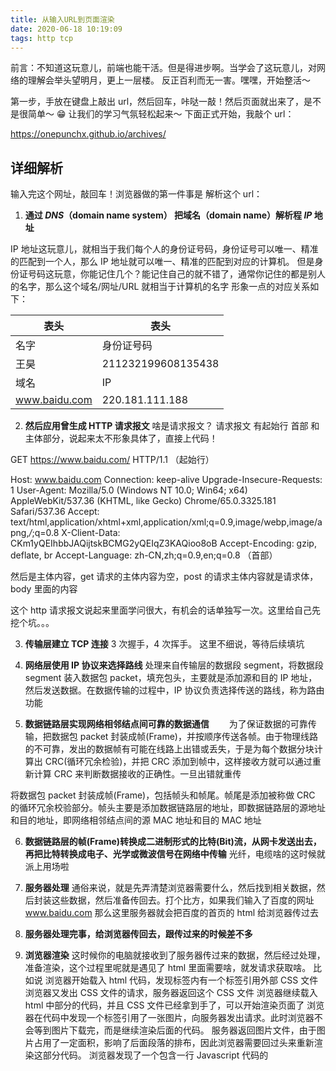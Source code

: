 ```yaml
---
title: 从输入URL到页面渲染
date: 2020-06-18 10:19:09
tags: http tcp
---
```


前言：不知道这玩意儿，前端也能干活。但是得进步啊。当学会了这玩意儿，对网络的理解会举头望明月，更上一层楼。
反正百利而无一害。嘿嘿，开始整活～

第一步，手放在键盘上敲出 url，然后回车，咔哒一敲！然后页面就出来了，是不是很简单～ 😁
让我们的学习气氛轻松起来～ 下面正式开始，我敲个 url：

https://onepunchx.github.io/archives/

## 详细解析

输入完这个网址，敲回车！浏览器做的第一件事是 解析这个 url：

1. **通过 _DNS_（domain name system） 把域名（domain name）解析程 _IP_ 地址**

IP 地址这玩意儿，就相当于我们每个人的身份证号码，身份证号可以唯一、精准的匹配到一个人，那么 IP 地址就可以唯一、精准的匹配到对应的计算机。
但是身份证号码这玩意，你能记住几个？能记住自己的就不错了，通常你记住的都是别人的名字，那么这个域名/网址/URL 就相当于计算机的名字
形象一点的对应关系如下：

| 表头          | 表头               |
| ------------- | ------------------ |
| 名字          | 身份证号码         |
| 王昊          | 211232199608135438 |
| 域名          | IP                 |
| www.baidu.com | 220.181.111.188    |

2. **然后应用曾生成 HTTP 请求报文**
   啥是请求报文？
   请求报文 有起始行 首部 和 主体部分，说起来太不形象具体了，直接上代码！

GET https://www.baidu.com/ HTTP/1.1 （起始行）

Host: www.baidu.com
Connection: keep-alive
Upgrade-Insecure-Requests: 1
User-Agent: Mozilla/5.0 (Windows NT 10.0; Win64; x64) AppleWebKit/537.36 (KHTML, like Gecko) Chrome/65.0.3325.181 Safari/537.36
Accept: text/html,application/xhtml+xml,application/xml;q=0.9,image/webp,image/apng,_/_;q=0.8
X-Client-Data: CKm1yQEIhbbJAQijtskBCMG2yQEIqZ3KAQioo8oB
Accept-Encoding: gzip, deflate, br
Accept-Language: zh-CN,zh;q=0.9,en;q=0.8
（首部）

然后是主体内容，get 请求的主体内容为空，post 的请求主体内容就是请求体，body 里面的内容

这个 http 请求报文说起来里面学问很大，有机会的话单独写一次。这里给自己先挖个坑。。。

3. **传输层建立 TCP 连接**
   3 次握手，4 次挥手。
   这里不细说，等待后续填坑

4. **网络层使用 IP 协议来选择路线**
   处理来自传输层的数据段 segment，将数据段 segment 装入数据包 packet，填充包头，主要就是添加源和目的 IP 地址，然后发送数据。在数据传输的过程中，IP 协议负责选择传送的路线，称为路由功能

5. **数据链路层实现网络相邻结点间可靠的数据通信**
   　　为了保证数据的可靠传输，把数据包 packet 封装成帧(Frame)，并按顺序传送各帧。由于物理线路的不可靠，发出的数据帧有可能在线路上出错或丢失，于是为每个数据分块计算出 CRC(循环冗余检验)，并把 CRC 添加到帧中，这样接收方就可以通过重新计算 CRC 来判断数据接收的正确性。一旦出错就重传

将数据包 packet 封装成帧(Frame)，包括帧头和帧尾。帧尾是添加被称做 CRC 的循环冗余校验部分。帧头主要是添加数据链路层的地址，即数据链路层的源地址和目的地址，即网络相邻结点间的源 MAC 地址和目的 MAC 地址

6. **数据链路层的帧(Frame)转换成二进制形式的比特(Bit)流，从网卡发送出去，再把比特转换成电子、光学或微波信号在网络中传输**
   光纤，电缆啥的这时候就派上用场啦

7. **服务器处理**
   通俗来说，就是先弄清楚浏览器需要什么，然后找到相关数据，然后封装这些数据，然后准备传回去。打个比方，如果我们输入了百度的网址
   www.baidu.com
   那么这里服务器就会把百度的首页的 html 给浏览器传过去

8. **服务器处理完事，给浏览器传回去，跟传过来的时候差不多**

9. **浏览器渲染**
   这时候你的电脑就接收到了服务器传过来的数据，然后经过处理，准备渲染，这个过程里呢就是遇见了 html 里面需要啥，就发请求获取啥。
   比如说
   浏览器开始载入 html 代码，发现<head>标签内有一个<link>标签引用外部 CSS 文件
   浏览器又发出 CSS 文件的请求，服务器返回这个 CSS 文件
   浏览器继续载入 html 中<body>部分的代码，并且 CSS 文件已经拿到手了，可以开始渲染页面了
   浏览器在代码中发现一个<img>标签引用了一张图片，向服务器发出请求。此时浏览器不会等到图片下载完，而是继续渲染后面的代码。
   服务器返回图片文件，由于图片占用了一定面积，影响了后面段落的排布，因此浏览器需要回过头来重新渲染这部分代码。
   浏览器发现了一个包含一行 Javascript 代码的<script>标签，赶快运行它。
   Javascript 脚本执行了这条语句，它命令浏览器隐藏掉代码中的某个<style>（style.display=”none”）。杯具啊，突然就少了这么一个元素，浏览器不得不重新渲染这部分代码。
   就这样，浏览器吭呲瘪肚的终于把页面鼓捣出来了！

这就是整个过程啦，大概就是这么回事～

**页面渲染需要做这些事**

- 解析 html，创建 dom 树
- 解析 css ， 给页面美容
- 解析 js ，给页面交互响应

### ext 重绘和回流

#### 回流

回流是指窗口尺寸被修改、发生滚动操作，或者元素位置相关属性被更新时会触发布局过程，在布局过程中要计算所有元素的位置信息。
（尺寸长宽高改变，显隐就会回流啦）
由于 HTML 使用的是流式布局，如果页面中的一个元素的尺寸发生了变化，则其后续的元素位置都要跟着发生变化，也就是重新进行流式布局的过程，所以被称之为回流

#### 重绘

重绘是指当与视觉相关的样式属性值被更新时会触发绘制过程，在绘制过程中要重新计算元素的视觉信息，使元素呈现新的外观
当一些元素需要更新属性，而这些属性只是影响元素的外观，风格，而不会影响布局的，比如 background-color。则就叫称为重绘。

回流一定重绘，重绘不一定回流。
只有颜色改变的时候就只会发生重绘而不会引起回流
当页面布局和几何属性改变时就需要回流
比如：添加或者删除可见的 DOM 元素，元素位置改变，元素尺寸改变——边距、填充、边框、宽度和高度，内容改变

下面列举一些减少回流次数的方法（来自百度）

（1）不要一条一条地修改 DOM 样式，而是修改 className 或者修改 style.cssText

（2）在内存中多次操作节点，完成后再添加到文档中去

（3）对于一个元素进行复杂的操作时，可以先隐藏它，操作完成后再显示

（4）在需要经常获取那些引起浏览器回流的属性值时，要缓存到变量中

（5）不要使用 table 布局，因为一个小改动可能会造成整个 table 重新布局。而且 table 渲染通常要 3 倍于同等元素时间

## 总结

1. DNS 解析 URL 地址
2. 生成 HTTP 请求报文
3. 构建 TCP 连接
4. 使用 IP 协议选择传输路线
5. 数据链路层保证数据的可靠传输
6. 物理层将数据转换成电子、光学或微波信号进行传输
7. 服务器处理数据，并返回浏览器所需资源
8. 浏览器处理数据
9. 页面渲染
